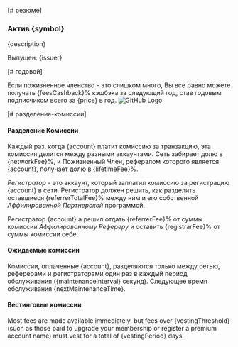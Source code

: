 [# резюме]

### Актив {symbol}

{description}

Выпущен: {issuer}

[# годовой]

Если пожизненное членство - это слишком много, Вы все равно можете получать {feesCashback}% кэшбэка за следующий год, став годовым подписчиком всего за {price} в год. ![GitHub Logo](/images/logo.png)

[# разделение-комиссии]

#### Разделение Комиссии

Каждый раз, когда {account} платит комиссию за транзакцию, эта комиссия делится между разными аккаунтами. Сеть забирает долю в {networkFee}%, и Пожизненный Член, рефералом которого является {account}, получает долю в {lifetimeFee}%.

*Регистратор* - это аккаунт, который заплатил комиссию за регистрацию {account} в сети. Регистратор должен решить, как разделить оставшиеся {referrerTotalFee}% между ним и его собственной *Аффилированной Партнерской* программой.

Регистратор {account} а решил отдать {referrerFee}% от суммы комиссии *Аффилированному Рефереру* и оставить {registrarFee}% от суммы комиссии себе.

#### Ожидаемые комиссии

Комиссии, оплаченные {account}, разделяются только между сетью, реферерами и регистраторами один раз в каждый период обслуживания ({maintenanceInterval} секунд). Следующее время обслуживания {nextMaintenanceTime}.

#### Вестинговые комиссии

Most fees are made available immediately, but fees over {vestingThreshold} (such as those paid to upgrade your membership or register a premium account name) must vest for a total of {vestingPeriod} days.